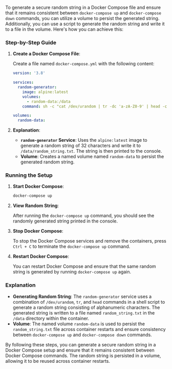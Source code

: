 To generate a secure random string in a Docker Compose file and ensure that it remains consistent between `docker-compose up` and `docker-compose down` commands, you can utilize a volume to persist the generated string. Additionally, you can use a script to generate the random string and write it to a file in the volume. Here's how you can achieve this:

### Step-by-Step Guide

1. **Create a Docker Compose File**:

   Create a file named `docker-compose.yml` with the following content:

   ```yaml
   version: '3.8'

   services:
     random-generator:
       image: alpine:latest
       volumes:
         - random-data:/data
       command: sh -c "cat /dev/urandom | tr -dc 'a-zA-Z0-9' | head -c 32 > /data/random_string.txt && cat /data/random_string.txt"

   volumes:
     random-data:
   ```

2. **Explanation**:

   - **`random-generator` Service**: Uses the `alpine:latest` image to generate a random string of 32 characters and write it to `/data/random_string.txt`. The string is then printed to the console.
   - **Volume**: Creates a named volume named `random-data` to persist the generated random string.

### Running the Setup

1. **Start Docker Compose**:

   ```sh
   docker-compose up
   ```

2. **View Random String**:

   After running the `docker-compose up` command, you should see the randomly generated string printed in the console.

3. **Stop Docker Compose**:

   To stop the Docker Compose services and remove the containers, press `Ctrl + C` to terminate the `docker-compose up` command.

4. **Restart Docker Compose**:

   You can restart Docker Compose and ensure that the same random string is generated by running `docker-compose up` again.

### Explanation

- **Generating Random String**: The `random-generator` service uses a combination of `/dev/urandom`, `tr`, and `head` commands in a shell script to generate a random string consisting of alphanumeric characters. The generated string is written to a file named `random_string.txt` in the `/data` directory within the container.
- **Volume**: The named volume `random-data` is used to persist the `random_string.txt` file across container restarts and ensure consistency between `docker-compose up` and `docker-compose down` commands.

By following these steps, you can generate a secure random string in a Docker Compose setup and ensure that it remains consistent between Docker Compose commands. The random string is persisted in a volume, allowing it to be reused across container restarts.
